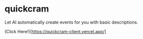 # quickcram

Let AI automatically create events for you with basic descriptions.

(Click Here!)[https://quickcram-client.vercel.app/]
